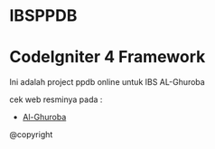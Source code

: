# IBSPPDB

# CodeIgniter 4 Framework

Ini adalah project ppdb online untuk IBS AL-Ghuroba

cek web resminya pada :

- [Al-Ghuroba](http://ibsalghurobasorong.sch.id/)

@copyright
